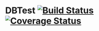 DBTest [![Build Status](https://travis-ci.org/syberia/dbtest.svg?branch=master)](https://travis-ci.org/peterhurford/dbtest) [![Coverage Status](https://coveralls.io/repos/syberia/dbtest/badge.svg?branch=master)](https://coveralls.io/r/syberia/dbtest)
============


